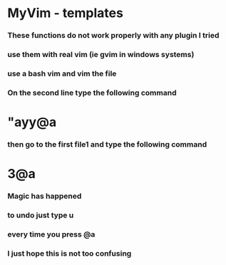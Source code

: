 # MyVim - templates
### These functions do not work properly with any plugin I tried
### use them with real vim (ie gvim in windows systems)
### use a bash vim and vim the file 
### On the second line type the following command
# "ayy@a 
### then go to the first file1 and type the following command
# 3@a
### Magic has happened
### to undo just type u
### every time you press @a


### I just hope this is not too confusing


